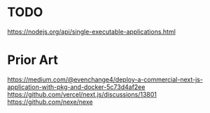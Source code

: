 # TODO

https://nodejs.org/api/single-executable-applications.html

# Prior Art

https://medium.com/@evenchange4/deploy-a-commercial-next-js-application-with-pkg-and-docker-5c73d4af2ee
https://github.com/vercel/next.js/discussions/13801
https://github.com/nexe/nexe
